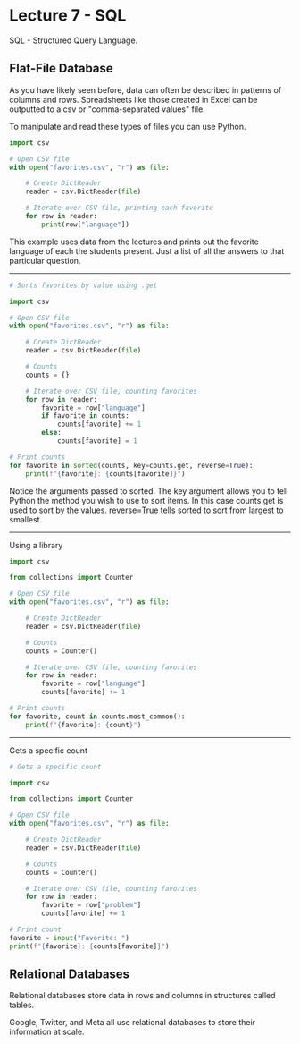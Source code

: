 # Lecture 7 - SQL

SQL - Structured Query Language.

## Flat-File Database

As you have likely seen before, data can often be described in patterns of columns and rows.
Spreadsheets like those created in Excel can be outputted to a csv or "comma-separated values" file.

To manipulate and read these types of files you can use Python.

```Python
import csv

# Open CSV file
with open("favorites.csv", "r") as file:

    # Create DictReader
    reader = csv.DictReader(file)

    # Iterate over CSV file, printing each favorite
    for row in reader:
        print(row["language"])
```

This example uses data from the lectures and prints out the favorite language of each the students present. Just a list of all the answers to that particular question.

-----

```python
# Sorts favorites by value using .get

import csv

# Open CSV file
with open("favorites.csv", "r") as file:

    # Create DictReader
    reader = csv.DictReader(file)

    # Counts
    counts = {}

    # Iterate over CSV file, counting favorites
    for row in reader:
        favorite = row["language"]
        if favorite in counts:
            counts[favorite] += 1
        else:
            counts[favorite] = 1

# Print counts
for favorite in sorted(counts, key=counts.get, reverse=True):
    print(f"{favorite}: {counts[favorite]}")
```

Notice the arguments passed to sorted. The key argument allows you to tell Python the method you wish to use to sort items. In this case counts.get is used to sort by the values. reverse=True tells sorted to sort from largest to smallest.

-----

Using a library

```python
import csv

from collections import Counter

# Open CSV file
with open("favorites.csv", "r") as file:

    # Create DictReader
    reader = csv.DictReader(file)

    # Counts
    counts = Counter()

    # Iterate over CSV file, counting favorites
    for row in reader:
        favorite = row["language"]
        counts[favorite] += 1

# Print counts
for favorite, count in counts.most_common():
    print(f"{favorite}: {count}")
```

-----

Gets a specific count

```python
# Gets a specific count

import csv

from collections import Counter

# Open CSV file
with open("favorites.csv", "r") as file:

    # Create DictReader
    reader = csv.DictReader(file)

    # Counts
    counts = Counter()

    # Iterate over CSV file, counting favorites
    for row in reader:
        favorite = row["problem"]
        counts[favorite] += 1

# Print count
favorite = input("Favorite: ")
print(f"{favorite}: {counts[favorite]}")
```

## Relational Databases

Relational databases store data in rows and columns in structures called tables.

Google, Twitter, and Meta all use relational databases to store their information at scale.

